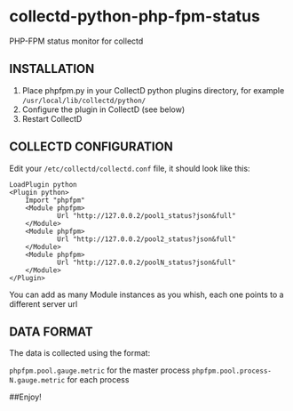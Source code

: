 # collectd-python-php-fpm-status

PHP-FPM status monitor for collectd

## INSTALLATION

1.  Place phpfpm.py in your CollectD python plugins directory, for example `/usr/local/lib/collectd/python/`
2.  Configure the plugin in CollectD (see below)
3.  Restart CollectD

## COLLECTD CONFIGURATION

Edit your `/etc/collectd/collectd.conf` file, it should look like this:

    LoadPlugin python
    <Plugin python>
        Import "phpfpm"
        <Module phpfpm>
                Url "http://127.0.0.2/pool1_status?json&full"
        </Module>
        <Module phpfpm>
                Url "http://127.0.0.2/pool2_status?json&full"
        </Module>
        <Module phpfpm>
                Url "http://127.0.0.2/poolN_status?json&full"
        </Module>
    </Plugin>

You can add as many Module instances as you whish, each one points to a different server url

## DATA FORMAT

The data is collected using the format:

`phpfpm.pool.gauge.metric` for the master process
`phpfpm.pool.process-N.gauge.metric` for each process

##Enjoy!
